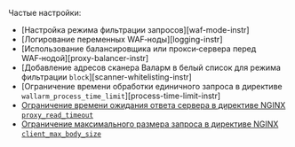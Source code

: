 Частые настройки:

* [Настройка режима фильтрации запросов][waf-mode-instr]
* [Логирование переменных WAF‑ноды][logging-instr]
* [Использование балансировщика или прокси‑сервера перед WAF‑нодой][proxy-balancer-instr]
* [Добавление адресов сканера Валарм в белый список для режима фильтрации `block`][scanner-whitelisting-instr]
* [Ограничение времени обработки единичного запроса в директиве `wallarm_process_time_limit`][process-time-limit-instr]
* [Ограничение времени ожидания ответа сервера в директиве NGINX `proxy_read_timeout`](https://nginx.org/ru/docs/http/ngx_http_proxy_module.html#proxy_read_timeout)
* [Ограничение максимального размера запроса в директиве NGINX `client_max_body_size`](https://nginx.org/ru/docs/http/ngx_http_core_module.html#client_max_body_size)
